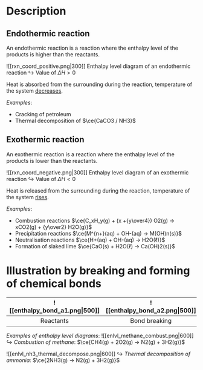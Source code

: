 # Description
## Endothermic reaction
An <span class="hi-blue">endothermic reaction</span> is a reaction where the <span class="hi-green">enthalpy level of the products is higher than the reactants</span>.

![[rxn_coord_positive.png|300]]
Enthalpy level diagram of an endothermic reaction
↪ Value of $\Delta H > 0$

<span class="hi-orange">Heat is absorbed from the surrounding</span> during the reaction, <span class="hi-blue">temperature</span> of the system <span class="hi-green"><u>decreases</u></span>.

*Examples*:
- Cracking of petroleum
- Thermal decomposition of $\ce{CaCO3 / NH3}$

## Exothermic reaction
An <span class="hi-blue">exothermic reaction</span> is a reaction where the <span class="hi-green">enthalpy level of the products is lower than the reactants</span>.

![[rxn_coord_negative.png|300]]
Enthalpy level diagram of an exothermic reaction
↪ Value of $\Delta H < 0$

<span class="hi-orange">Heat is released from the surrounding</span> during the reaction, <span class="hi-blue">temperature</span> of the system <span class="hi-green"><u>rises</u></span>.

*Examples*:
- Combustion reactions
  $\ce{C_xH_y(g) + (x +{y\over4}) O2(g) -> xCO2(g) + {y\over2} H2O(g)}$
- Precipitation reactions
  $\ce{M^{n+}(aq) + OH-(aq) -> M(OH)n(s)}$
- Neutralisation reactions
  $\ce{H+(aq) + OH-(aq) -> H2O(ℓ)}$
- Formation of <span class="hi-blue">slaked lime</span>
  $\ce{CaO(s) + H2O(ℓ) -> Ca(OH)2(s)}$

# Illustration by breaking and forming of chemical bonds
| ![[enthalpy_bond_a1.png\|500]] | ![[enthalpy_bond_a2.png\|500]] | ![[enthalpy_bond_a3.png\|500]] |
| :--: | :--: | :--: |
| Reactants | Bond breaking | Products |

*Examples of enthalpy level diagrams*:
![[enlvl_methane_combust.png|600]]
↪ *Combustion of methane*: $\ce{CH4(g) + 2O2(g) -> N2(g) + 3H2(g)}$

![[enlvl_nh3_thermal_decompose.png|600]]
↪ *Thermal decomposition of ammonia*: $\ce{2NH3(g) -> N2(g) + 3H2(g)}$
